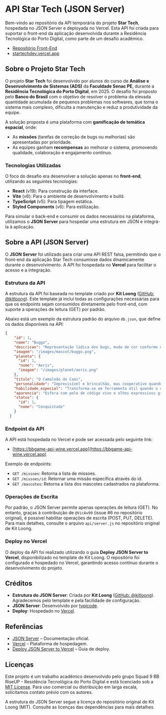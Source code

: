# API Star Tech (JSON Server)

Bem-vindo ao repositório da API temporária do projeto **Star Tech**, hospedada no JSON Server e deployada no Vercel. Esta API foi criada para suportar o front-end da aplicação desenvolvida durante a Residência Tecnológica do Porto Digital, como parte de um desafio acadêmico.

- [Repositório Front-End](https://github.com/dominuuus/Star-Tech)
- [startechdev.vercel.app](https://startechdev.vercel.app)

## Sobre o Projeto Star Tech

O projeto **Star Tech** foi desenvolvido por alunos do curso de **Análise e Desenvolvimento de Sistemas (ADS)** da **Faculdade Senac PE**, durante a **Residência Tecnológica do Porto Digital**, em 2025. O desafio foi proposto pelo **Banco do Brasil** com o objetivo de resolver o problema da elevada quantidade acumulada de pequenos problemas nos softwares, que torna o sistema mais complexo, dificulta a manutenção e reduz a produtividade da equipe.

A solução proposta é uma plataforma com **gamificação de temática espacial**, onde:
- As **missões** (tarefas de correção de bugs ou melhorias) são apresentadas por prioridade.
- As equipes ganham **recompensas** ao melhorar o sistema, promovendo qualidade, colaboração e engajamento contínuo.

### Tecnologias Utilizadas
O foco do desafio era desenvolver a solução apenas no **front-end**, utilizando as seguintes tecnologias:
- **React** (v19): Para construção da interface.
- **Vite** (v6): Para o ambiente de desenvolvimento e build.
- **TypeScript** (v5): Para tipagem estática.
- **Styled Components** (v6): Para estilização.

Para simular o back-end e consumir os dados necessários na plataforma, utilizamos o **JSON Server** para hospedar uma estrutura em JSON e integrá-la à aplicação.

## Sobre a API (JSON Server)

O **JSON Server** foi utilizado para criar uma API REST falsa, permitindo que o front-end da aplicação Star Tech consumisse dados dinamicamente durante o desenvolvimento. A API foi hospedada no **Vercel** para facilitar o acesso e a integração.

### Estrutura da API
A estrutura da API foi baseada no template criado por **Kit Loong** ([GitHub: @kitloong](https://github.com/kitloong)). Este template já inclui todas as configurações necessárias para que os endpoints sejam consumidos diretamente pelo front-end, com suporte a operações de leitura (GET) por padrão.

Abaixo está um exemplo da estrutura padrão do arquivo `db.json`, que define os dados disponíveis na API:

```json
{
    "id": 1,
    "nome": "Buggo",
    "descricao": "Representação lúdica dos bugs, muda de cor conforme o estado do sistema.",
    "imagem": "/images/mascot/buggo.png",
    "planeta": {
      "id": 1,
      "nome": "Aeris",
      "imagem": "/images/planet/aeris.png"
    },
    "titulo": "O Camaleão do Caos",
    "personalidade": "Imprevisível e brincalhão, mas cooperativo quando domado.",
    "habilidade_especial": "Transforma-se em ferramenta útil quando o código é corrigido.",
    "aparencia": "Esfera com pele de código vivo e olhos expressivos gigantes.",
    "status": {
      "id": 1,
      "nome": "Conquistado"
    }
  }
```

### Endpoint da API
A API está hospedada no Vercel e pode ser acessada pelo seguinte link:

- [https://bbgame-api-wine.vercel.app](https://bbgame-api-wine.vercel.app)

Exemplo de endpoints:
- `GET /missoes`: Retorna a lista de missoes.
- `GET /missoes/id`: Retornar uma missão específica através do id.
- `GET /mascotes`: Retorna a lista dos mascotes cadastrados na plataforma.


### Operações de Escrita
Por padrão, o JSON Server permite apenas operações de leitura (GET). No entanto, graças à contribuição de `@VicAv99` (issue #6 no repositório original), é possível habilitar operações de escrita (POST, PUT, DELETE). Para mais detalhes, consulte o arquivo `api/server.js` no repositório original de Kit Loong.

### Deploy no Vercel
O deploy da API foi realizado utilizando o guia **Deploy JSON Server to Vercel**, disponibilizado no template de Kit Loong. O repositório foi configurado e hospedado no Vercel, garantindo acesso contínuo durante o desenvolvimento do projeto.

## Créditos
- **Estrutura do JSON Server**: Criada por **Kit Loong** ([GitHub: @kitloong](https://github.com/kitloong)). Agradecemos pelo template e pela facilidade de configuração.
- **JSON Server**: Desenvolvido por [typicode](https://github.com/typicode/json-server).
- **Deploy**: Hospedado no [Vercel](https://vercel.com).

## Referências
- [JSON Server](https://github.com/typicode/json-server) – Documentação oficial.
- [Vercel](https://vercel.com) – Plataforma de hospedagem.
- [Deploy JSON Server to Vercel](https://shadowsmith.com/how-to-deploy-an-express-api-to-vercel) – Guia de deploy.

## Licenças
Este projeto é um trabalho acadêmico desenvolvido pelo grupo Squad 9 BB RiseUP - Residência Tecnológica do Porto Digital e está licenciado sob a [MIT License](https://opensource.org/licenses/MIT). Para uso comercial ou distribuição em larga escala, solicitamos contato prévio com os autores.

A estrutura do JSON Server segue a licença do repositório original de Kit Loong (MIT). Consulte as licenças das dependências para mais detalhes.
